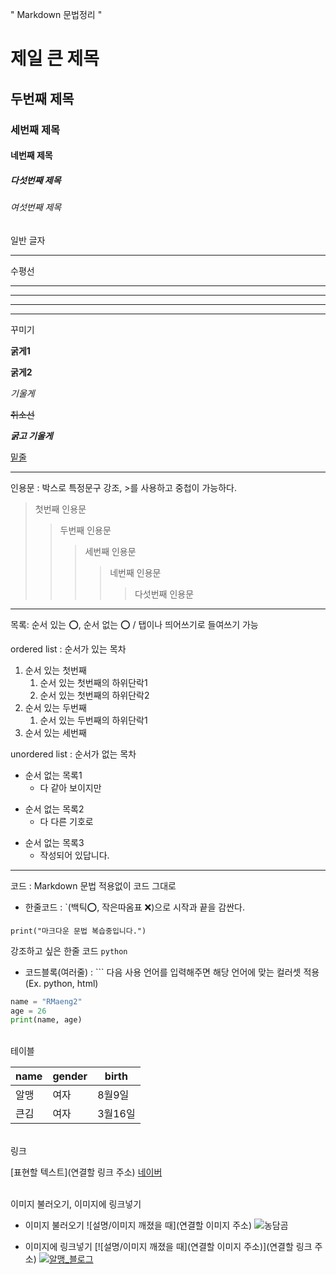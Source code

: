 " Markdown 문법정리 "

# 제일 큰 제목
## 두번째 제목
### 세번째 제목
#### 네번째 제목
##### 다섯번째 제목
###### 여섯번째 제목
일반 글자

<hr>
수평선

---
***
___

<hr>
꾸미기

**굵게1**

__굵게2__

*기울게*

~~취소선~~

***굵고 기울게***

<u>밑줄</u>

<hr>
인용문 : 박스로 특정문구 강조, >를 사용하고 중첩이 가능하다.

> 첫번째 인용문
>> 두번째 인용문
>>> 세번째 인용문
>>>> 네번째 인용문
>>>>> 다섯번째 인용문

<hr>
목록: 순서 있는 ⭕, 순서 없는 ⭕ / 탭이나 띄어쓰기로 들여쓰기 가능

ordered list : 순서가 있는 목차
1. 순서 있는 첫번째
    1. 순서 있는 첫번째의 하위단락1
    2. 순서 있는 첫번째의 하위단락2
2. 순서 있는 두번째
    1. 순서 있는 두번째의 하위단락1
3. 순서 있는 세번째

unordered list : 순서가 없는 목차
* 순서 없는 목록1
    * 다 같아 보이지만
- 순서 없는 목록2
    - 다 다른 기호로
+ 순서 없는 목록3
    + 작성되어 있답니다.

<hr>
코드 : Markdown 문법 적용없이 코드 그대로

- 한줄코드 : `(백틱⭕, 작은따옴표 ❌)으로 시작과 끝을 감싼다.

`print("마크다운 문법 복습중입니다.")`

강조하고 싶은 한줄 코드 `python`

- 코드블록(여러줄) : ``` 다음 사용 언어를 입력해주면 해당 언어에 맞는 컬러셋 적용 (Ex. python, html)

``` python
name = "RMaeng2"
age = 26
print(name, age)

```

<br> 테이블

|  name  | gender| birth |
|--------|-------|-------|
|  알맹  |  여자 | 8월9일|
|  큰김  |  여자 | 3월16일|

<br> 링크

[표현할 텍스트](연결할 링크 주소)
[네이버](https://naver.com/)

<br> 이미지 불러오기, 이미지에 링크넣기

- 이미지 불러오기
![설명/이미지 깨졌을 때](연결할 이미지 주소)
![농담곰](https://pbs.twimg.com/media/FaaFUXLVQAAHzT1.png)

- 이미지에 링크넣기
[![설명/이미지 깨졌을 때](연결할 이미지 주소)](연결할 링크 주소)
[![알맹_블로그](https://pbs.twimg.com/media/FaaFUXLVQAAHzT1.png)](https://blog.naver.com/erika0809)
